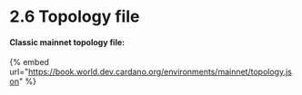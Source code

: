 # 2.6 Topology file

#### Classic mainnet topology file:

{% embed url="https://book.world.dev.cardano.org/environments/mainnet/topology.json" %}
